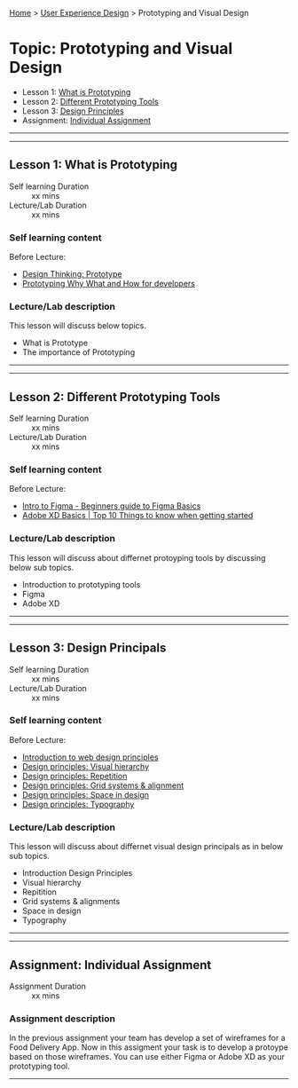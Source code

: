[Home](../index.md) > [User Experience Design](./user-experience-design-module.md) > Prototyping and Visual Design

# Topic: Prototyping and Visual Design

* Lesson 1: [What is Prototyping](#lesson-1)
* Lesson 2: [Different Prototyping Tools](#lesson-2)
* Lesson 3: [Design Principles](#lesson-3)
* Assignment: [Individual Assignment](#assignment)

---
---

## Lesson 1: What is Prototyping

<dl>
<dt>Self learning Duration</dt>
<dd>xx mins</dd>
<dt>Lecture/Lab Duration</dt>
<dd>xx mins</dd>
</dl>

### Self learning content

Before Lecture:

* [Design Thinking: Prototype](https://youtu.be/Q4MzT2MEDHA)
* [Prototyping Why What and How for developers](https://youtu.be/pwHtcKmwPDA)

### Lecture/Lab description

This lesson will discuss below topics.

* What is Prototype
* The importance of Prototyping

---
---

## Lesson 2: Different Prototyping Tools

<dl>
<dt>Self learning Duration</dt>
<dd>xx mins</dd>
<dt>Lecture/Lab Duration</dt>
<dd>xx mins</dd>
</dl>

### Self learning content

Before Lecture:
* [Intro to Figma - Beginners guide to Figma Basics](https://youtu.be/jk1T0CdLxwU)
* [Adobe XD Basics | Top 10 Things to know when getting started](https://youtu.be/k7XcOQGbzaQ)

### Lecture/Lab description

This lesson will discuss about differnet protoyping tools by discussing below sub topics.

* Introduction to prototyping tools
* Figma
* Adobe XD

---
---

## Lesson 3: Design Principals

<dl>
<dt>Self learning Duration</dt>
<dd>xx mins</dd>
<dt>Lecture/Lab Duration</dt>
<dd>xx mins</dd>
</dl>

### Self learning content

Before Lecture:
* [Introduction to web design principles](https://www.youtube.com/watch?v=AhvEca4Vhwk&list=PL6bq_6yXjuqIydAAeJly_XkLdCo-d2Euc)
* [Design principles: Visual hierarchy ](https://www.youtube.com/watch?v=qZWDJqY27bw&list=PLPmnoMVpkxfjW_j5sjGSkNUtjRQl9E8vl&index=12)
* [Design principles: Repetition](https://www.youtube.com/watch?v=8zhhc5pzE9Y&list=PLPmnoMVpkxfjW_j5sjGSkNUtjRQl9E8vl&index=13)
* [Design principles: Grid systems & alignment](https://www.youtube.com/watch?v=9QRIjnMEXw8&list=PLPmnoMVpkxfjW_j5sjGSkNUtjRQl9E8vl&index=14)
* [Design principles: Space in design](https://www.youtube.com/watch?v=3dESVj7-XzI&list=PLPmnoMVpkxfjW_j5sjGSkNUtjRQl9E8vl&index=15)
* [Design principles: Typography](https://www.youtube.com/watch?v=yom0nogFN3k&list=PLPmnoMVpkxfjW_j5sjGSkNUtjRQl9E8vl&index=16)

### Lecture/Lab description

This lesson will discuss about differnet visual design principals as in below sub topics.

* Introduction Design Principles
* Visual hierarchy
* Repitition
* Grid systems & alignments
* Space in design
* Typography

---
---

## Assignment: Individual Assignment

<dl>
<dt>Assignment Duration</dt>
<dd>xx mins</dd>
</dl>

### Assignment description

In the previous assignment your team has develop a set of wireframes for a Food Delivery App.
Now in this assigment your task is to develop a protoype based on those wireframes.
You can use either Figma or Adobe XD as your prototyping tool.

---
